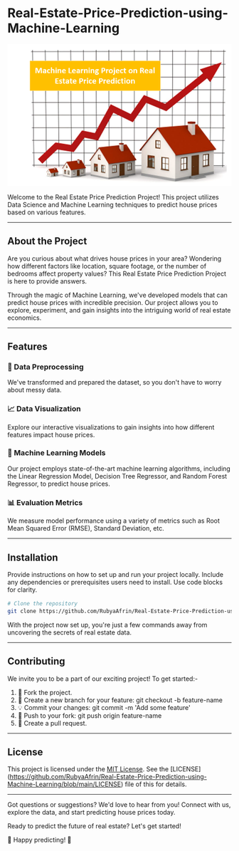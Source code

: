 # Real-Estate-Price-Prediction-using-Machine-Learning

![Project House Price Prediction](https://github.com/RubyaAfrin/Real-Estate-Price-Prediction-using-Machine-Learning/blob/main/img/house.png)

Welcome to the Real Estate Price Prediction Project! This project utilizes Data Science and Machine Learning techniques to predict house prices based on various features.

---

## About the Project

Are you curious about what drives house prices in your area? Wondering how different factors like location, square footage, or the number of bedrooms affect property values? This Real Estate Price Prediction Project is here to provide answers.

Through the magic of Machine Learning, we've developed models that can predict house prices with incredible precision. Our project allows you to explore, experiment, and gain insights into the intriguing world of real estate economics.

---

## Features

### 🧹 Data Preprocessing
We've transformed and prepared the dataset, so you don't have to worry about messy data.

### 📈 Data Visualization
Explore our interactive visualizations to gain insights into how different features impact house prices.

### 🤖 Machine Learning Models
Our project employs state-of-the-art machine learning algorithms, including the Linear Regression Model, Decision Tree Regressor, and Random Forest Regressor, to predict house prices.

### 📊 Evaluation Metrics
We measure model performance using a variety of metrics such as Root Mean Squared Error (RMSE), Standard Deviation, etc.

---

## Installation

Provide instructions on how to set up and run your project locally. Include any dependencies or prerequisites users need to install. Use code blocks for clarity.

```bash
# Clone the repository
git clone https://github.com/RubyaAfrin/Real-Estate-Price-Prediction-using-Machine-Learning.git
```

With the project now set up, you're just a few commands away from uncovering the secrets of real estate data.

---

## Contributing

We invite you to be a part of our exciting project! To get started:-

1) 🍴 Fork the project.
2) 🌟 Create a new branch for your feature: git checkout -b feature-name
3) 💡 Commit your changes: git commit -m 'Add some feature'
4) 🔀 Push to your fork: git push origin feature-name
5) 🚀 Create a pull request.

---

## License

This project is licensed under the [MIT License](LICENSE). See the [LICENSE] (https://github.com/RubyaAfrin/Real-Estate-Price-Prediction-using-Machine-Learning/blob/main/LICENSE) file of this for details.

---

Got questions or suggestions? We'd love to hear from you! Connect with us, explore the data, and start predicting house prices today. 

Ready to predict the future of real estate? Let's get started!

🏡 Happy predicting! 🚀



